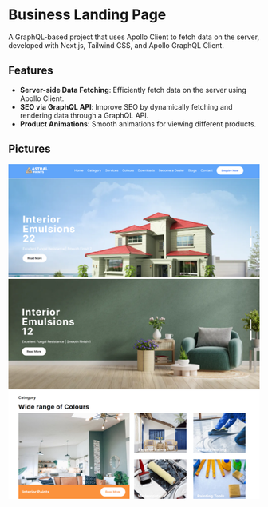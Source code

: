 # Business Landing Page

A GraphQL-based project that uses Apollo Client to fetch data on the server, developed with Next.js, Tailwind CSS, and Apollo GraphQL Client.

## Features

- **Server-side Data Fetching**: Efficiently fetch data on the server using Apollo Client.
- **SEO via GraphQL API**: Improve SEO by dynamically fetching and rendering data through a GraphQL API.
- **Product Animations**: Smooth animations for viewing different products.

## Pictures

![alt text](https://github.com/Subhash75/Astral-Paints-GraphQL/blob/master/public/images/projectss2.PNG?raw=true)
![alt text](https://github.com/Subhash75/Astral-Paints-GraphQL/blob/master/public/images/projectss1.PNG?raw=true)
![alt text](https://github.com/Subhash75/Astral-Paints-GraphQL/blob/master/public/images/projectss3.PNG?raw=true)
